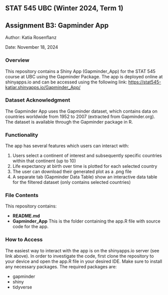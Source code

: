 ## STAT 545 UBC (Winter 2024, Term 1)
## Assignment B3: Gapminder App
Author: Katia Rosenflanz 

Date: November 18, 2024

### Overview
This repository contains a Shiny App (Gapminder_App) for the STAT 545 course at UBC using the Gapminder Package. 
The app is deployed online at shinyapps.io and can be accessed using the following link: 
https://stat545-katiar.shinyapps.io/Gapminder_App/ 

### Dataset Acknowledgment
The Gapminder App uses the Gapminder dataset, which contains data on countries worldwide from 1952 to 2007 (extracted from Gapminder.org). 
The dataset is available through the Gapminder package in R. 

### Functionality
The app has several features which users can interact with:
1. Users select a continent of interest and subsequently specific countries within that continent (up to 10)
2. Life expectancy at birth over time is plotted for each selected country
3. The user can download their generated plot as a .png file
4. A separate tab (Gapminder Data Table) show an interactive data table for the filtered dataset (only contains selected countries)

### File Contents 
This repository contains:
-   **README.md** 
-   **Gapminder_App** This is the folder containing the app.R file with source code for the app.

### How to Access
The easiest way to interact with the app is on the shinyapps.io server (see link above). 
In order to investigate the code, first clone the repository to your device and open the app.R file in your desired IDE. Make sure to install any necessary packages. The required packages are: 
-   gapminder
-   shiny
-   tidyverse
